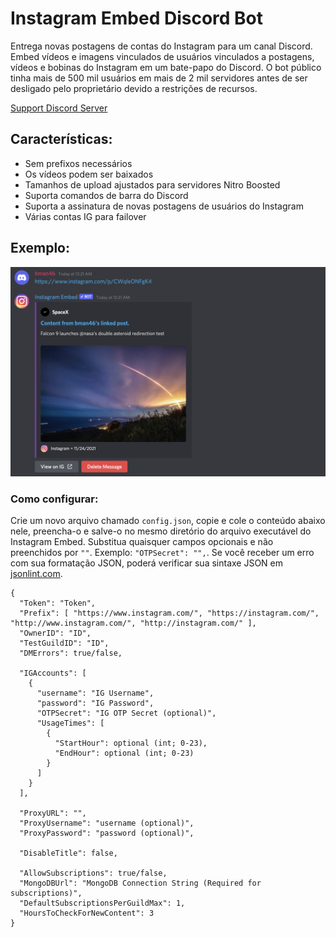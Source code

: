 # Instagram Embed Discord Bot

Entrega novas postagens de contas do Instagram para um canal Discord.
Embed vídeos e imagens vinculados de usuários vinculados a postagens, vídeos e bobinas do Instagram em um bate-papo do Discord. O bot público tinha mais de 500 mil usuários em mais de 2 mil servidores antes de ser desligado pelo proprietário devido a restrições de recursos.

[Support Discord Server](https://discord.gg/TEMauza)

## Características:
- Sem prefixos necessários
- Os vídeos podem ser baixados
- Tamanhos de upload ajustados para servidores Nitro Boosted
- Suporta comandos de barra do Discord
- Suporta a assinatura de novas postagens de usuários do Instagram
- Várias contas IG para failover

## Exemplo: 
![Example of reels bot on discord](/docs/Content/ReadMe/Example.png)

### Como configurar:
Crie um novo arquivo chamado `config.json`, copie e cole o conteúdo abaixo nele, preencha-o e salve-o no mesmo diretório do arquivo executável do Instagram Embed. Substitua quaisquer campos opcionais e não preenchidos por `""`. Exemplo: `"OTPSecret": "",`. Se você receber um erro com sua formatação JSON, poderá verificar sua sintaxe JSON em [jsonlint.com](https://jsonlint.com/).
```
{
  "Token": "Token",
  "Prefix": [ "https://www.instagram.com/", "https://instagram.com/", "http://www.instagram.com/", "http://instagram.com/" ],
  "OwnerID": "ID",
  "TestGuildID": "ID",
  "DMErrors": true/false,

  "IGAccounts": [
    {
      "username": "IG Username",
      "password": "IG Password",
      "OTPSecret": "IG OTP Secret (optional)",
      "UsageTimes": [
        {
          "StartHour": optional (int; 0-23),
          "EndHour": optional (int; 0-23)
        }
      ]
    }
  ],

  "ProxyURL": "",
  "ProxyUsername": "username (optional)",
  "ProxyPassword": "password (optional)",

  "DisableTitle": false,

  "AllowSubscriptions": true/false,
  "MongoDBUrl": "MongoDB Connection String (Required for subscriptions)",
  "DefaultSubscriptionsPerGuildMax": 1,
  "HoursToCheckForNewContent": 3
}
```
